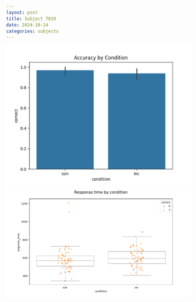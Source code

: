 ```yaml
---
layout: post
title: Subject 7019
date: 2024-10-14
categories: subjects
---
```


![](data/7019/run-11/7019_NF_acc.png)
![](data/7019/run-11/7019_NF_rt.png)
